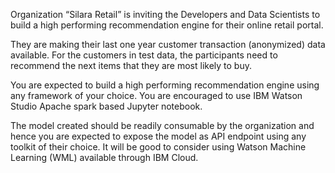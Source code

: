 Organization “Silara Retail”  is inviting the Developers and Data Scientists to build a high performing recommendation engine for their online retail portal.

They are making their last one year customer transaction (anonymized) data available. For the customers in test data, the participants need to recommend the next items that they are most likely to buy.

You are expected to build a high performing recommendation engine using any framework of your choice. You are encouraged to use IBM Watson Studio Apache spark based Jupyter notebook.

The model created should be readily consumable by the organization and hence you are expected to expose the model as API endpoint using any toolkit of their choice. It will be good to consider using Watson Machine Learning (WML) available through IBM Cloud.

 
